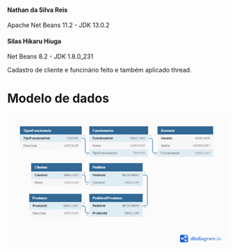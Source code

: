 #### Nathan da Silva Reis
Apache Net Beans 11.2 - JDK 13.0.2

#### Silas Hikaru Hiuga
Net Beans 8.2 - JDK 1.8.0_231

Cadastro de cliente e funcinário feito e também aplicado thread.

# Modelo de dados
![alt text](DesafioN1LP2DB.png "Diagrama de dados")
